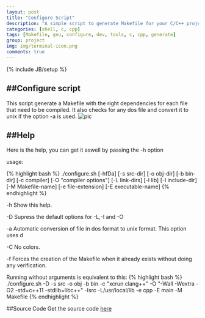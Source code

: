 ```yaml
---
layout: post
title: "Configure Script"
description: "A simple script to generate Makefile for your C/C++ projects"
categories: [shell, c, cpp]
tags: [Makefile, gnu, configure, dev, tools, c, cpp, generate]
group: project
img: img/terminal-icon.png
comments: true
---
```

{% include JB/setup %}


##Configure script
-----------

This script generate a Makefile with the right dependencies for each file that need to be compiled. It also checks for any dos file and convert it to unix if the option -a is used.
![pic](http://i.imgur.com/Futju0p.png)

##Help
------------

Here is the help, you can get it aswell by passing the -h option

usage:

{% highlight bash %}
./configure.sh [-hfDa] [-s src-dir] [-o obj-dir] [-b bin-dir]
               [-c compiler] [-O "compiler options"] [-L link-dirs]
               [-l lib] [-I include-dir] [-M Makefile-name]
               [-e file-extension] [-E executable-name]
{% endhighlight %}

  -h    Show this help.

  -D    Supress the default options for -L,-I and -O

  -a    Automatic conversion of file in dos format to unix format. This option uses d

  -C    No colors.

  -f    Forces the creation of the Makefile when it already exists without doing any verification.

Running without arguments is equivalent to this:
{% highlight bash %}
./configure.sh -D -s src -o obj -b bin -c "xcrun clang++"
               -O "-Wall -Wextra -O2 -std=c++11 -stdlib=libc++"
               -Isrc -L/usr/local/lib -e cpp -E main -M Makefile
{% endhighlight %}

##Source Code
Get the source code [here](https://github.com/posva/configure-script)

